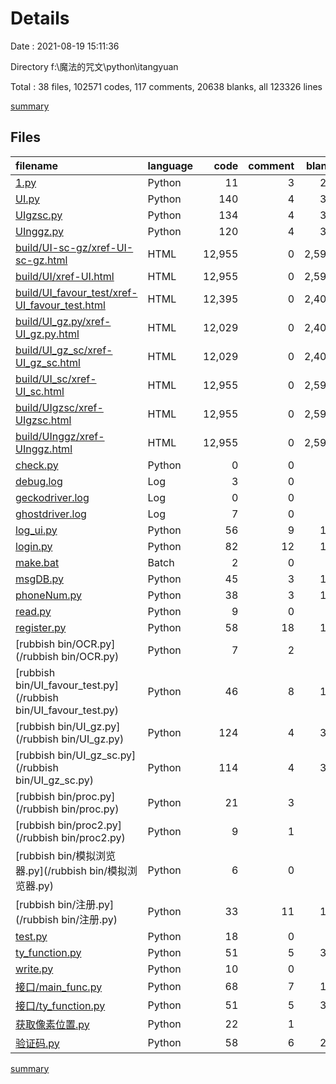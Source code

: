# Details

Date : 2021-08-19 15:11:36

Directory f:\魔法的咒文\python\itangyuan

Total : 38 files,  102571 codes, 117 comments, 20638 blanks, all 123326 lines

[summary](results.md)

## Files
| filename | language | code | comment | blank | total |
| :--- | :--- | ---: | ---: | ---: | ---: |
| [1.py](/1.py) | Python | 11 | 3 | 21 | 35 |
| [UI.py](/UI.py) | Python | 140 | 4 | 38 | 182 |
| [UIgzsc.py](/UIgzsc.py) | Python | 134 | 4 | 36 | 174 |
| [UInggz.py](/UInggz.py) | Python | 120 | 4 | 33 | 157 |
| [build/UI-sc-gz/xref-UI-sc-gz.html](/build/UI-sc-gz/xref-UI-sc-gz.html) | HTML | 12,955 | 0 | 2,596 | 15,551 |
| [build/UI/xref-UI.html](/build/UI/xref-UI.html) | HTML | 12,955 | 0 | 2,596 | 15,551 |
| [build/UI_favour_test/xref-UI_favour_test.html](/build/UI_favour_test/xref-UI_favour_test.html) | HTML | 12,395 | 0 | 2,404 | 14,799 |
| [build/UI_gz.py/xref-UI_gz.py.html](/build/UI_gz.py/xref-UI_gz.py.html) | HTML | 12,029 | 0 | 2,408 | 14,437 |
| [build/UI_gz_sc/xref-UI_gz_sc.html](/build/UI_gz_sc/xref-UI_gz_sc.html) | HTML | 12,029 | 0 | 2,408 | 14,437 |
| [build/UI_sc/xref-UI_sc.html](/build/UI_sc/xref-UI_sc.html) | HTML | 12,955 | 0 | 2,596 | 15,551 |
| [build/UIgzsc/xref-UIgzsc.html](/build/UIgzsc/xref-UIgzsc.html) | HTML | 12,955 | 0 | 2,596 | 15,551 |
| [build/UInggz/xref-UInggz.html](/build/UInggz/xref-UInggz.html) | HTML | 12,955 | 0 | 2,596 | 15,551 |
| [check.py](/check.py) | Python | 0 | 0 | 1 | 1 |
| [debug.log](/debug.log) | Log | 3 | 0 | 1 | 4 |
| [geckodriver.log](/geckodriver.log) | Log | 0 | 0 | 1 | 1 |
| [ghostdriver.log](/ghostdriver.log) | Log | 7 | 0 | 1 | 8 |
| [log_ui.py](/log_ui.py) | Python | 56 | 9 | 17 | 82 |
| [login.py](/login.py) | Python | 82 | 12 | 13 | 107 |
| [make.bat](/make.bat) | Batch | 2 | 0 | 1 | 3 |
| [msgDB.py](/msgDB.py) | Python | 45 | 3 | 10 | 58 |
| [phoneNum.py](/phoneNum.py) | Python | 38 | 3 | 11 | 52 |
| [read.py](/read.py) | Python | 9 | 0 | 4 | 13 |
| [register.py](/register.py) | Python | 58 | 18 | 12 | 88 |
| [rubbish bin/OCR.py](/rubbish bin/OCR.py) | Python | 7 | 2 | 4 | 13 |
| [rubbish bin/UI_favour_test.py](/rubbish bin/UI_favour_test.py) | Python | 46 | 8 | 19 | 73 |
| [rubbish bin/UI_gz.py](/rubbish bin/UI_gz.py) | Python | 124 | 4 | 32 | 160 |
| [rubbish bin/UI_gz_sc.py](/rubbish bin/UI_gz_sc.py) | Python | 114 | 4 | 34 | 152 |
| [rubbish bin/proc.py](/rubbish bin/proc.py) | Python | 21 | 3 | 8 | 32 |
| [rubbish bin/proc2.py](/rubbish bin/proc2.py) | Python | 9 | 1 | 6 | 16 |
| [rubbish bin/模拟浏览器.py](/rubbish bin/模拟浏览器.py) | Python | 6 | 0 | 2 | 8 |
| [rubbish bin/注册.py](/rubbish bin/注册.py) | Python | 33 | 11 | 12 | 56 |
| [test.py](/test.py) | Python | 18 | 0 | 5 | 23 |
| [ty_function.py](/ty_function.py) | Python | 51 | 5 | 31 | 87 |
| [write.py](/write.py) | Python | 10 | 0 | 4 | 14 |
| [接口/main_func.py](/接口/main_func.py) | Python | 68 | 7 | 17 | 92 |
| [接口/ty_function.py](/接口/ty_function.py) | Python | 51 | 5 | 31 | 87 |
| [获取像素位置.py](/获取像素位置.py) | Python | 22 | 1 | 6 | 29 |
| [验证码.py](/验证码.py) | Python | 58 | 6 | 27 | 91 |

[summary](results.md)